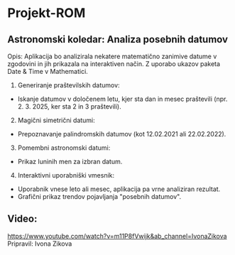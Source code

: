 # Projekt-ROM
## Astronomski koledar: Analiza posebnih datumov
Opis:
Aplikacija bo analizirala nekatere matematično zanimive datume v zgodovini in jih prikazala na interaktiven način. Z uporabo ukazov paketa Date & Time v Mathematici.
1. Generiranje praštevilskih datumov:
  - Iskanje datumov v določenem letu, kjer sta dan in mesec praštevili (npr. 2. 3. 2025, ker sta 2 in 3 praštevili).
2. Magični simetrični datumi:
  - Prepoznavanje palindromskih datumov (kot 12.02.2021 ali 22.02.2022).
3. Pomembni astronomski datumi:
  - Prikaz luninih men za izbran datum.
4. Interaktivni uporabniški vmesnik:
  - Uporabnik vnese leto ali mesec, aplikacija pa vrne analiziran rezultat.
  - Grafični prikaz trendov pojavljanja "posebnih datumov".
## Video: 
https://www.youtube.com/watch?v=m11P8fVwijk&ab_channel=IvonaZikova 
Pripravil: Ivona Zikova
